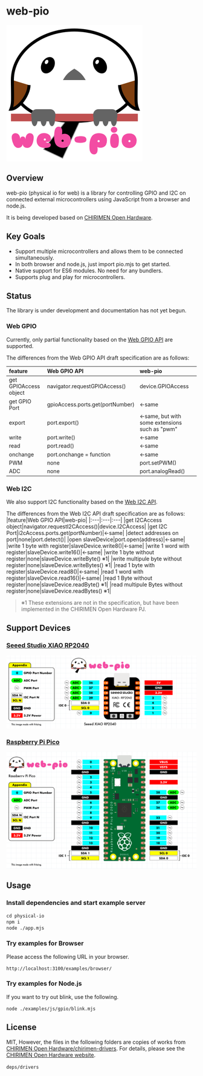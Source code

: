 # web-pio

![web-pio logo](imgs/web-pio-logo.png)

## Overview

web-pio (physical io for web) is a library for controlling GPIO and I2C on connected external microcontrollers using JavaScript from a browser and node.js.

It is being developed based on [CHIRIMEN Open Hardware](https://github.com/chirimen-oh/chirimen).

## Key Goals

- Support multiple microcontrollers and allows them to be connected simultaneously.
- In both browser and node.js, just import pio.mjs to get started.
- Native support for ES6 modules. No need for any bundlers.
- Supports plug and play for microcontrollers.

## Status

The library is under development and documentation has not yet begun.

### Web GPIO

Currently, only partial functionality based on the [Web GPIO API](https://browserobo.github.io/WebGPIO/) are supported.

The differences from the Web GPIO API draft specification are as follows:

|feature|Web GPIO API|web-pio|
|:---|:---|:---|
|get GPIOAccess object|navigator.requestGPIOAccess()|device.GPIOAccess|
|get GPIO Port|gpioAccess.ports.get(portNumber)|←same|
|export|port.export()|←same, but with some extensions such as "pwm"|
|write|port.write()|←same|
|read|port.read()|←same|
|onchange|port.onchange = function|←same|
|PWM|none|port.setPWM()|
|ADC|none|port.analogRead()|

### Web I2C

We also support I2C functionality based on the [Web I2C API](https://browserobo.github.io/WebI2C/).

The differences from the Web I2C API draft specification are as follows:
|feature|Web GPIO API|web-pio|
|:---|:---|:---|
|get I2CAccess object|navigator.requestI2CAccess()|device.I2CAccess|
|get I2C Port|i2cAccess.ports.get(portNumber)|←same|
|detect addresses on port|none|port.detect()|
|open slaveDevice|port.open(address)|←same|
|write 1 byte with register|slaveDevice.write8()|←same|
|write 1 word with register|slaveDevice.write16()|←same|
|write 1 byte without register|none|slaveDevice.writeByte() ※1|
|write multipule byte without register|none|slaveDevice.writeBytes() ※1|
|read 1 byte with register|slaveDevice.read8()|←same|
|read 1 word with register|slaveDevice.read16()|←same|
|read 1 Byte without register|none|slaveDevice.readByte() ※1|
|read multipule Bytes without register|none|slaveDevice.readBytes() ※1|

> ※1 These extensions are not in the specification, but have been implemented in the CHIRIMEN Open Hardware PJ.

## Support Devices

### [Seeed Studio XIAO RP2040](https://wiki.seeedstudio.com/XIAO-RP2040/)

![xiao-rp2040](imgs/pop-xiao-rp2040-ports.png)

### [Raspberry Pi Pico](https://www.raspberrypi.com/products/raspberry-pi-pico/)

![raspi-pico](imgs/pio-raspi-pico-ports.png)

## Usage

### Install dependencies and start example server

```
cd physical-io
npm i
node ./app.mjs
```

### Try examples for Browser

Please access the following URL in your browser.

```
http://localhost:3100/examples/browser/
```
### Try examples for Node.js

If you want to try out blink, use the following.

```
node ./examples/js/gpio/blink.mjs
```

## License

MIT, However, the files in the following folders are copies of works from [CHIRIMEN Open Hardware/chirimen-drivers](https://github.com/chirimen-oh/chirimen-drivers). For details, please see the [CHIRIMEN Open Hardware website](https://github.com/chirimen-oh).

`deps/drivers`





